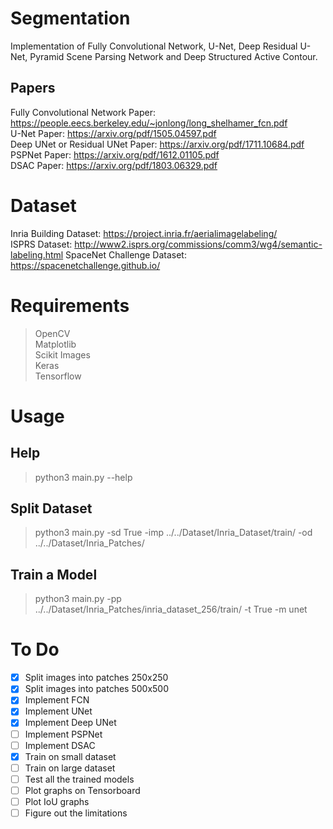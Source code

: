 # Segmentation
Implementation of Fully Convolutional Network, U-Net, Deep Residual U-Net, Pyramid Scene Parsing Network and Deep Structured Active Contour.
## Papers  
Fully Convolutional Network Paper: https://people.eecs.berkeley.edu/~jonlong/long_shelhamer_fcn.pdf  
U-Net Paper: https://arxiv.org/pdf/1505.04597.pdf  
Deep UNet or Residual UNet Paper: https://arxiv.org/pdf/1711.10684.pdf  
PSPNet Paper: https://arxiv.org/pdf/1612.01105.pdf  
DSAC Paper: https://arxiv.org/pdf/1803.06329.pdf  

# Dataset  
Inria Building Dataset: https://project.inria.fr/aerialimagelabeling/  
ISPRS Dataset: http://www2.isprs.org/commissions/comm3/wg4/semantic-labeling.html
SpaceNet Challenge Dataset: https://spacenetchallenge.github.io/

# Requirements  
> OpenCV  
> Matplotlib  
> Scikit Images  
> Keras  
> Tensorflow  

# Usage  
## Help
> python3 main.py --help  

## Split Dataset  
>python3 main.py -sd True -imp ../../Dataset/Inria_Dataset/train/ -od ../../Dataset/Inria_Patches/

## Train a Model  
>python3 main.py -pp ../../Dataset/Inria_Patches/inria_dataset_256/train/ -t True -m unet



# To Do
- [x] Split images into patches 250x250
- [x] Split images into patches 500x500
- [x] Implement FCN
- [x] Implement UNet
- [x] Implement Deep UNet
- [ ] Implement PSPNet
- [ ] Implement DSAC
- [x] Train on small dataset
- [ ] Train on large dataset
- [ ] Test all the trained models
- [ ] Plot graphs on Tensorboard
- [ ] Plot IoU graphs
- [ ] Figure out the limitations
